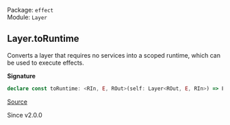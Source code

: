 Package: `effect`<br />
Module: `Layer`<br />

## Layer.toRuntime

Converts a layer that requires no services into a scoped runtime, which can
be used to execute effects.

**Signature**

```ts
declare const toRuntime: <RIn, E, ROut>(self: Layer<ROut, E, RIn>) => Effect.Effect<Runtime.Runtime<ROut>, E, Scope.Scope | RIn>
```

[Source](https://github.com/Effect-TS/effect/tree/main/packages/effect/src/Layer.ts#L813)

Since v2.0.0